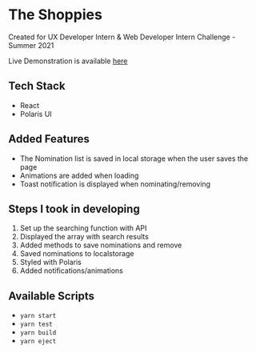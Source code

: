 # The Shoppies 
Created for UX Developer Intern & Web Developer Intern Challenge - Summer 2021

Live Demonstration is available [here](http://chethinmanage.com/shoppies/)

## Tech Stack
- React
- Polaris UI

## Added Features
- The Nomination list is saved in local storage when the user saves the page
- Animations are added when loading
- Toast notification is displayed when nominating/removing 

## Steps I took in developing

1. Set up the searching function with API
2. Displayed the array with search results
3. Added methods to save nominations and remove
4. Saved nominations to localstorage
5. Styled with Polaris
6. Added notifications/animations

## Available Scripts
- `yarn start`
- `yarn test`
- `yarn build`
- `yarn eject`
